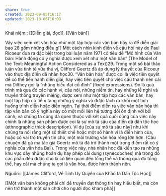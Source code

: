 ```yaml
---
share: true
created: 2023-09-05T16:17
updated: 2023-10-06T16:09
---
```

Khái niệm:: [[Diễn giải, đọc]], [[Văn bản]]

Vậy việc xem xét văn hóa như một tập hợp các văn bản bày ra để diễn giải bao 28 gồm những điều gì? Một cách nhìn kinh điển về câu hỏi này do Paul Ricoeur đưa ra đặc biệt trong bài luận năm 1971 có tiêu đề “Mô hình của Văn bản: Hành động có ý nghĩa được xem xét như một Văn bản” (The Model of the Text: Meaningful Action Considered as a Text)29. Trong một số bài thảo luận vừa tinh tế vừa thú vị, Clifford Geertz đã áp dụng lý thuyết của Ricoeur vào thực địa điền dã nhân học30. “Văn bản hóa” được coi là việc tiên quyết để có thể tiến hành diễn giải, hay việc tiên quyết cho việc cấu thành nên cái mà Dilthey gọi là “những biểu đạt cố định” (fixed expressions). Đó là quá trình mà qua đó các hành vi, câu nói, những niềm tin, hay những lễ nghi và truyền thống truyền miệng, được xem như một tập hợp các văn bản, hay một tập hợp có tiềm tàng những ý nghĩa và được tách ra khỏi một tình huống trình diễn hoặc diễn ngôn. Tại thời điểm diễn ra việc văn bản hóa thì tập văn bản có ý nghĩa này có một mối liên hệ tương đối ổn định với bối cảnh, và chúng ta cũng đã quen thuộc với kết quả cuối cùng của việc này chính là những sản phẩm được coi là sự mô tả sâu của điền dã dân tộc học (ethnographic thick description). Ví dụ [của sự mô tả sâu này] như khi chúng ta nói rằng một số thiết chế hoặc một số hành vi là điển hình của, hoặc có vai trò truyền tin cho, một môi trường văn hóa rông lớn hơn. (Câu chuyện đá gà mà tác giả Geertz mô tả đã trở thành một trọng điểm rất có ý nghĩa của văn hóa Bali). Trong việc này, nhà nhân học đã kiến tạo ra những khu vực đầy những hoán dụ hay phép cải dung (synecdoches) mà trong đó các phần đều được cho là có liên quan đến tổng thể và thông qua đó tổng thể, hay cái mà chúng ta gọi là văn hóa, được hình thành nên.

Nguồn:: [[James Clifford, Về Tính Uy Quyền của Khảo tả Dân Tộc Học]]

[[Một văn bản không phải chỉ để truyền đạt thông tin hay hiểu biết, mà còn nên trở thành một sân chơi cho người đọc khám phá]]
